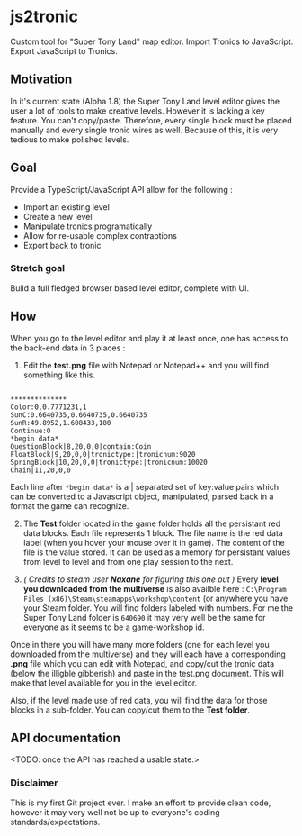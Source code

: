 # js2tronic
Custom tool for "Super Tony Land" map editor. Import Tronics to JavaScript. Export JavaScript to Tronics.

## Motivation
In it's current state (Alpha 1.8) the Super Tony Land level editor gives the user a lot of tools to make creative levels. However it is lacking a key feature. You can't copy/paste. Therefore, every single block must be placed manually and every single tronic wires as well. Because of this, it is very tedious to make polished levels.

## Goal
Provide a TypeScript/JavaScript API allow for the following :
- Import an existing level
- Create a new level
- Manipulate tronics programatically
- Allow for re-usable complex contraptions
- Export back to tronic

### Stretch goal
Build a full fledged browser based level editor, complete with UI.

## How
When you go to the level editor and play it at least once, one has access to the back-end data in 3 places :
1. Edit the **test.png** file with Notepad or Notepad++ and you will find something like this.
```

**************
Color:0,0.7771231,1
SunC:0.6640735,0.6640735,0.6640735
SunR:49.8952,1.608433,180
Continue:O
*begin data*
QuestionBlock|8,20,0,0|contain:Coin
FloatBlock|9,20,0,0|tronictype:|tronicnum:9020
SpringBlock|10,20,0,0|tronictype:|tronicnum:10020
Chain|11,20,0,0

```

Each line after `*begin data*` is a | separated set of key:value pairs which can be converted to a Javascript object, manipulated, parsed back in a format the game can recognize.

2. The **Test** folder located in the game folder holds all the persistant red data blocks. Each file represents 1 block. The file name is the red data label (when you hover your mouse over it in game). The content of the file is the value stored. It can be used as a memory for persistant values from level to level and from one play session to the next.

3. *( Credits to steam user **Naxane** for figuring this one out )* Every **level you downloaded from the multiverse** is also availble here : `C:\Program Files (x86)\Steam\steamapps\workshop\content` (or anywhere you have your Steam folder. You will find folders labeled with numbers. For me the Super Tony Land folder is `640690` it may very well be the same for everyone as it seems to be a game-workshop id. 

Once in there you will have many more folders (one for each level you downloaded from the multiverse) and they will each have a corresponding **<level name>.png** file which you can edit with Notepad, and copy/cut the tronic data (below the illigble gibberish) and paste in the test.png document. This will make that level available for you in the level editor.

Also, if the level made use of red data, you will find the data for those blocks in a sub-folder. You can copy/cut them to the **Test folder**.

## API documentation
<TODO: once the API has reached a usable state.>

### Disclaimer
This is my first Git project ever. I make an effort to provide clean code, however it may very well not be up to everyone's coding standards/expectations.